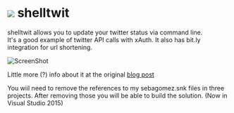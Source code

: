 ![](https://pbs.twimg.com/client_application_images/54927/shelltwit.png)
shelltwit
=========

shelltwit allows you to update your twitter status via command line.   
It's a good example of twitter API calls with xAuth. It also has bit.ly integration for url shortening.

![ScreenShot](http://farm9.staticflickr.com/8363/8319299202_9282a7e6ed.jpg)


Little more (?) info about it at the original [blog post](http://sgomez.blogspot.com/2010/06/introducing-shelltwit.html)

You wiil need to remove the references to my sebagomez.snk files in three projects. After removing those you will be able to build the solution. (Now in Visual Studio 2015)